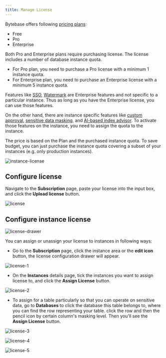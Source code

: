 ```yaml
---
title: Manage License
---
```


Bytebase offers following [pricing plans](/pricing):

- Free
- Pro
- Enterprise

Both Pro and Enterprise plans require purchasing license. The license includes a number of database instance quota.

- For Pro plan, you need to purchase a Pro license with a minimum 1 instance quota.
- For Enterprise plan, you need to purchase an Enterprise license with a minimum 5 instance quota.

Features like [SSO](/docs/administration/sso/overview/), [Watermark](/docs/security/watermark/) are Enterprise features and not specific to a particular instance. Thus as long as you have the Enterprise license, you can use those features.

On the other hand, there are instance specific features like [custom approval](/docs/administration/custom-approval), [sensitive data masking](/docs/security/mask-data), and [AI-based index advisor](/docs/slow-query/index-advisor). To activate those features on the instance, you need to assign the quota to the instance.

<HintBlock type="info">

The price is based on the Plan and the purchased instance quota. To save budget, you can just purchase the instance quota covering a subset of your instances (e.g. only production instances).

</HintBlock>

![instance-license](/content/docs/administration/license/instance-license.webp)

## Configure license

Navigate to the **Subscription** page, paste your license into the input box, and click the **Upload license** button.

![license](/content/docs/administration/license/license.webp)

## Configure instance license

![license-drawer](/content/docs/administration/license/license-drawer.webp)

You can assign or unassign your license to instances in following ways:

- Go to the **Subscription** page, click the instance area or the **edit icon** button, the license configuration drawer will appear.

![license-1](/content/docs/administration/license/license-1.webp)

- On the **Instances** details page, tick the instances you want to assign license to, and click the **Assign License** button.

![license-2](/content/docs/administration/license/license-2.webp)

- To assign for a table particularly so that you can operate on sensitive data, go to **Databases** to click the database this table belongs to, where you can find the row representing your table. click the row and then the pencil icon by certain column's masking level. Then you'll see the **Assign License** button.

![license-3](/content/docs/administration/license/license-3.webp)

![license-4](/content/docs/administration/license/license-4.webp)

![license-5](/content/docs/administration/license/license-5.webp)
